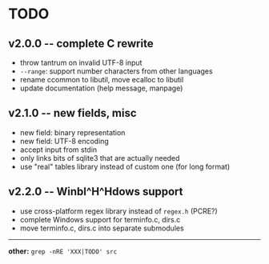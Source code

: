 # TODO

## v2.0.0 -- complete C rewrite

- throw tantrum on invalid UTF-8 input
- `--range`: support number characters from other languages
- rename ccommon to libutil, move ecalloc to libutil
- update documentation (help message, manpage)

## v2.1.0 -- new fields, misc

- new field: binary representation
- new field: UTF-8 encoding
- accept input from stdin
- only links bits of sqlite3 that are actually needed
- use "real" tables library instead of custom one (for long format)

## v2.2.0 -- Winbl^H^Hdows support

- use cross-platform regex library instead of `regex.h` (PCRE?)
- complete Windows support for terminfo.c, dirs.c
- move terminfo.c, dirs.c into separate submodules

---

**other:** `grep -nRE 'XXX|TODO' src`
